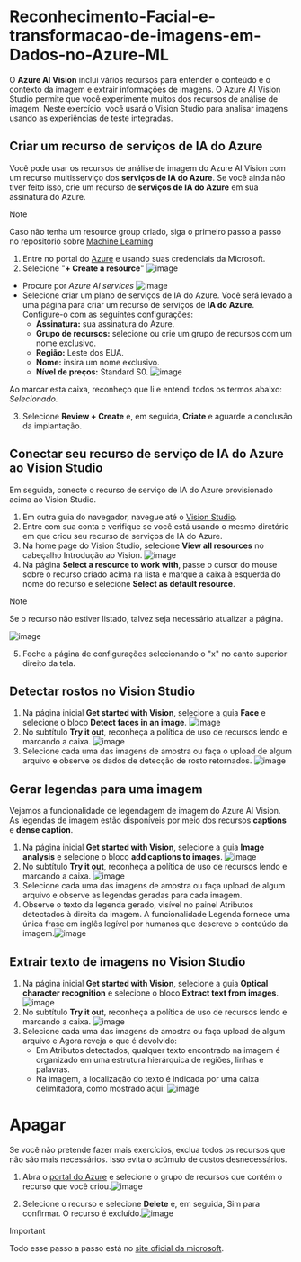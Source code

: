 # Reconhecimento-Facial-e-transformacao-de-imagens-em-Dados-no-Azure-ML

O **Azure AI Vision** inclui vários recursos para entender o conteúdo e o contexto da imagem e extrair informações de imagens. O Azure AI Vision Studio permite que você experimente muitos dos recursos de análise de imagem.
Neste exercício, você usará o Vision Studio para analisar imagens usando as experiências de teste integradas.

## Criar um recurso de serviços de IA do Azure
Você pode usar os recursos de análise de imagem do Azure AI Vision com um recurso multisserviço dos **serviços de IA do Azure**. Se você ainda não tiver feito isso, crie um recurso de **serviços de IA do Azure** em sua assinatura do Azure.

> [!NOTE]
> Caso não tenha um resource group criado, siga o primeiro passo a passo no repositorio sobre [Machine Learning](https://github.com/r2WillDev/LAB-MachineLearning-Azure-ML)

1. Entre no portal do [Azure]( https://portal.azure.com) e usando suas credenciais da Microsoft.
2. Selecione "**+ Create a resource**" ![image](https://github.com/r2WillDev/LAB-MachineLearning-Azure-ML/assets/106842143/bf711bd3-ca8f-430f-8c11-2ffe4f9f6c3b)
- Procure por _Azure AI services_ ![image](https://github.com/r2WillDev/Reconhecimento-Facial-e-transformacao-de-imagens-em-Dados-no-Azure-ML/assets/106842143/45a49788-8f11-4a54-8aa6-b242fed0cd5e)
- Selecione criar um plano de serviços de IA do Azure. Você será levado a uma página para criar um recurso de serviços de **IA do Azure**. Configure-o com as seguintes configurações:
  - **Assinatura:** sua assinatura do Azure.
  - **Grupo de recursos:** selecione ou crie um grupo de recursos com um nome exclusivo.
  - **Região:** Leste dos EUA.
  - **Nome:** insira um nome exclusivo.
  - **Nível de preços:** Standard S0. ![image](https://github.com/r2WillDev/Reconhecimento-Facial-e-transformacao-de-imagens-em-Dados-no-Azure-ML/assets/106842143/c0febe11-0a48-465a-b6fd-57ce70ffaa36)

Ao marcar esta caixa, reconheço que li e entendi todos os termos abaixo: _Selecionado._

3. Selecione **Review + Create** e, em seguida, **Criate** e aguarde a conclusão da implantação.

## Conectar seu recurso de serviço de IA do Azure ao Vision Studio
Em seguida, conecte o recurso de serviço de IA do Azure provisionado acima ao Vision Studio.

1. Em outra guia do navegador, navegue até o [Vision Studio](https://portal.vision.cognitive.azure.com/gallery/featured).
2. Entre com sua conta e verifique se você está usando o mesmo diretório em que criou seu recurso de serviços de IA do Azure.
3. Na home page do Vision Studio, selecione **View all resources** no cabeçalho Introdução ao Vision. ![image](https://github.com/r2WillDev/Reconhecimento-Facial-e-transformacao-de-imagens-em-Dados-no-Azure-ML/assets/106842143/45f2d936-2584-48f1-8131-0758d6a22fbd)
4. Na página **Select a resource to work with**, passe o cursor do mouse sobre o recurso criado acima na lista e marque a caixa à esquerda do nome do recurso e selecione **Select as default resource**.

> [!NOTE]
> Se o recurso não estiver listado, talvez seja necessário atualizar a página.

![image](https://github.com/r2WillDev/Reconhecimento-Facial-e-transformacao-de-imagens-em-Dados-no-Azure-ML/assets/106842143/74fa0b2b-f169-4212-959e-2a73634c4ef8)

5. Feche a página de configurações selecionando o "x" no canto superior direito da tela.

## Detectar rostos no Vision Studio

1. Na página inicial **Get started with Vision**, selecione a guia **Face** e selecione o bloco **Detect faces in an image**. ![image](https://github.com/r2WillDev/Reconhecimento-Facial-e-transformacao-de-imagens-em-Dados-no-Azure-ML/assets/106842143/d09641c1-face-4112-a0b2-fba7ce26c1fa)
2. No subtítulo **Try it out**, reconheça a política de uso de recursos lendo e marcando a caixa. ![image](https://github.com/r2WillDev/Reconhecimento-Facial-e-transformacao-de-imagens-em-Dados-no-Azure-ML/assets/106842143/03967add-9c18-4be4-a0fd-53454dfdd15d)
3. Selecione cada uma das imagens de amostra ou faça o upload de algum arquivo e observe os dados de detecção de rosto retornados. ![image](https://github.com/r2WillDev/Reconhecimento-Facial-e-transformacao-de-imagens-em-Dados-no-Azure-ML/assets/106842143/13241dd9-8f17-4237-9ce5-87294e9280da)

## Gerar legendas para uma imagem
Vejamos a funcionalidade de legendagem de imagem do Azure AI Vision. As legendas de imagem estão disponíveis por meio dos recursos **captions** e **dense caption**.

1. Na página inicial **Get started with Vision**, selecione a guia **Image analysis** e selecione o bloco **add captions to images**. ![image](https://github.com/r2WillDev/Reconhecimento-Facial-e-transformacao-de-imagens-em-Dados-no-Azure-ML/assets/106842143/34a42240-b62c-4a71-90cb-f37cc139d7de)
2. No subtítulo **Try it out**, reconheça a política de uso de recursos lendo e marcando a caixa. ![image](https://github.com/r2WillDev/Reconhecimento-Facial-e-transformacao-de-imagens-em-Dados-no-Azure-ML/assets/106842143/19eee724-36b1-415e-86d3-86ddd33320ab)
3. Selecione cada uma das imagens de amostra ou faça upload de algum arquivo e observe as legendas geradas para cada imagem.
4. Observe o texto da legenda gerado, visível no painel Atributos detectados à direita da imagem. A funcionalidade Legenda fornece uma única frase em inglês legível por humanos que descreve o conteúdo da imagem.![image](https://github.com/r2WillDev/Reconhecimento-Facial-e-transformacao-de-imagens-em-Dados-no-Azure-ML/assets/106842143/7d45a255-b8c7-4c07-b67d-4e19b14c28a6)

## Extrair texto de imagens no Vision Studio

1. Na página inicial **Get started with Vision**, selecione a guia **Optical character recognition** e selecione o bloco **Extract text from images**. ![image](https://github.com/r2WillDev/Reconhecimento-Facial-e-transformacao-de-imagens-em-Dados-no-Azure-ML/assets/106842143/0f4f2dbd-cbb2-4daa-8401-3fd5d955054b)
2. No subtítulo **Try it out**, reconheça a política de uso de recursos lendo e marcando a caixa. ![image](https://github.com/r2WillDev/Reconhecimento-Facial-e-transformacao-de-imagens-em-Dados-no-Azure-ML/assets/106842143/d18ff0c6-9225-4473-8242-af8049fff150)
3. Selecione cada uma das imagens de amostra ou faça upload de algum arquivo e Agora reveja o que é devolvido:
   - Em Atributos detectados, qualquer texto encontrado na imagem é organizado em uma estrutura hierárquica de regiões, linhas e palavras.
   - Na imagem, a localização do texto é indicada por uma caixa delimitadora, como mostrado aqui: ![image](https://github.com/r2WillDev/Reconhecimento-Facial-e-transformacao-de-imagens-em-Dados-no-Azure-ML/assets/106842143/f79e5bf5-2691-4160-aae9-0b394848c4f2)
  
# Apagar
Se você não pretende fazer mais exercícios, exclua todos os recursos que não são mais necessários. Isso evita o acúmulo de custos desnecessários.

1. Abra o [portal do Azure](https://portal.azure.com) e selecione o grupo de recursos que contém o recurso que você criou.![image](https://github.com/r2WillDev/Reconhecimento-Facial-e-transformacao-de-imagens-em-Dados-no-Azure-ML/assets/106842143/33d59956-1259-4ac4-9846-72d56f4daf75)

2. Selecione o recurso e selecione **Delete** e, em seguida, Sim para confirmar. O recurso é excluído.![image](https://github.com/r2WillDev/Reconhecimento-Facial-e-transformacao-de-imagens-em-Dados-no-Azure-ML/assets/106842143/76cbba71-d89f-45ad-b303-5085ad97c531)


> [!IMPORTANT]
> Todo esse passo a passo está no [site oficial da microsoft](https://microsoftlearning.github.io/mslearn-ai-fundamentals/Instructions/Labs/05-ocr.html).















